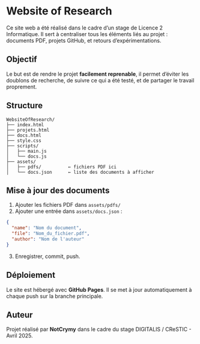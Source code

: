 # Website of Research

Ce site web a été réalisé dans le cadre d’un stage de Licence 2 Informatique. Il sert à centraliser tous les éléments liés au projet : documents PDF, projets GitHub, et retours d’expérimentations.

## Objectif

Le but est de rendre le projet **facilement reprenable**,  il permet d’éviter les doublons de recherche, de suivre ce qui a été testé, et de partager le travail proprement.

## Structure

```
WebsiteOfResearch/
├── index.html
├── projets.html
├── docs.html
├── style.css
├── scripts/
│   ├── main.js
│   └── docs.js
├── assets/
│   ├── pdfs/          ← fichiers PDF ici
│   └── docs.json      ← liste des documents à afficher
```

## Mise à jour des documents

1. Ajouter les fichiers PDF dans `assets/pdfs/`
2. Ajouter une entrée dans `assets/docs.json` :

```json
{
  "name": "Nom du document",
  "file": "Nom_du_fichier.pdf",
  "author": "Nom de l'auteur"
}
```

3. Enregistrer, commit, push.

## Déploiement

Le site est hébergé avec **GitHub Pages**. Il se met à jour automatiquement à chaque push sur la branche principale.

## Auteur

Projet réalisé par **NotCrymy** dans le cadre du stage DIGITALIS / CReSTIC - Avril 2025.
